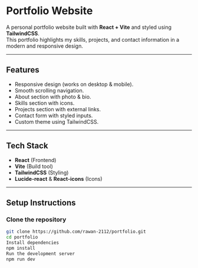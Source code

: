 #  Portfolio Website

A personal portfolio website built with **React + Vite** and styled using **TailwindCSS**.  
This portfolio highlights my skills, projects, and contact information in a modern and responsive design.

---

##  Features
- Responsive design (works on desktop & mobile).
- Smooth scrolling navigation.
- About section with photo & bio.
- Skills section with icons.
- Projects section with external links.
- Contact form with styled inputs.
- Custom theme using TailwindCSS.

---

##  Tech Stack
- **React** (Frontend)
- **Vite** (Build tool)
- **TailwindCSS** (Styling)
- **Lucide-react** & **React-icons** (Icons)

---

##  Setup Instructions

###  Clone the repository
```bash
git clone https://github.com/rawan-2112/portfolio.git
cd portfolio
Install dependencies
npm install
Run the development server
npm run dev

